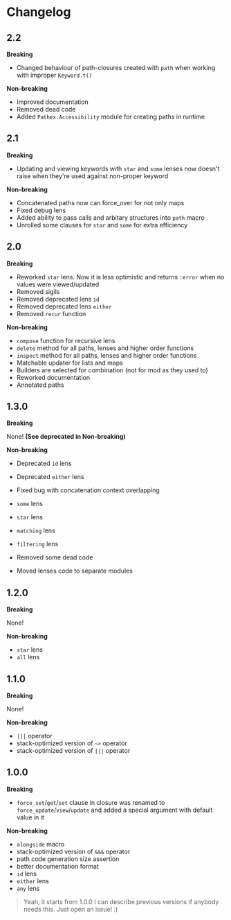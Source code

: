 # Changelog

## 2.2

**Breaking**

* Changed behaviour of path-closures created with `path` when working with improper `Keyword.t()`

**Non-breaking**

* Improved documentation
* Removed dead code
* Added `Pathex.Accessibility` module for creating paths in runtime

## 2.1

**Breaking**

* Updating and viewing keywords with `star` and `some` lenses now doesn't raise when they're used against non-proper keyword

**Non-breaking**

* Concatenated paths now can force_over for not only maps
* Fixed debug lens
* Added ability to pass calls and arbitary structures into `path` macro
* Unrolled some clauses for `star` and `some` for extra efficiency

## 2.0

**Breaking**

* Reworked `star` lens. Now it is less optimistic and returns `:error` when no values were viewed/updated
* Removed sigils
* Removed deprecated lens `id`
* Removed deprecated lens `either`
* Removed `recur` function

**Non-breaking**

* `compose` function for recursive lens
* `delete` method for all paths, lenses and higher order functions
* `inspect` method for all paths, lenses and higher order functions
* Matchable updater for lists and maps
* Builders are selected for combination (not for mod as they used to)
* Reworked documentation
* Annotated paths

## 1.3.0

**Breaking**

None! __(See deprecated in Non-breaking)__

**Non-breaking**

* Deprecated `id` lens
* Deprecated `either` lens

* Fixed bug with concatenation context overlapping
* `some` lens
* `star` lens
* `matching` lens
* `filtering` lens
* Removed some dead code
* Moved lenses code to separate modules

## 1.2.0

**Breaking**

None!

**Non-breaking**

* `star` lens
* `all` lens

## 1.1.0

**Breaking**

None!

**Non-breaking**

* `|||` operator
* stack-optimized version of `~>` operator
* stack-optimized version of `|||` operator

## 1.0.0

**Breaking**

* `force_set`/`get`/`set` clause in closure was renamed to `force_update`/`view`/`update`
and added a special argument with default value in it

**Non-breaking**

* `alongside` macro
* stack-optimized version of `&&&` operator
* path code generation size assertion
* better documentation format
* `id` lens
* `either` lens
* `any` lens

> Yeah, it starts from 1.0.0
> I can describe previous versions if anybody needs this. Just open an issue! :)
